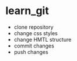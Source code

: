 learn_git
=========
* clone repository
* change css styles
* change HMTL structure
* commit changes
* push changes
